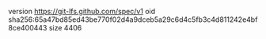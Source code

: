 version https://git-lfs.github.com/spec/v1
oid sha256:65a47bd85ed43be770f02d4a9dceb5a29c6d4c5fb3c4d811242e4bf8ce400443
size 4406
